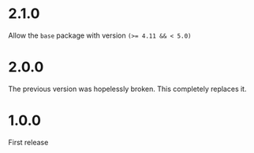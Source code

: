 # 2.1.0

Allow the `base` package with version `(>= 4.11 && < 5.0)`

# 2.0.0

The previous version was hopelessly broken.  This completely replaces it.

# 1.0.0

First release
